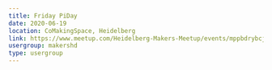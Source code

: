 ```yaml
---
title: Friday PiDay
date: 2020-06-19
location: CoMakingSpace, Heidelberg
link: https://www.meetup.com/Heidelberg-Makers-Meetup/events/mppbdrybcjbzb/
usergroup: makershd
type: usergroup
---
```

